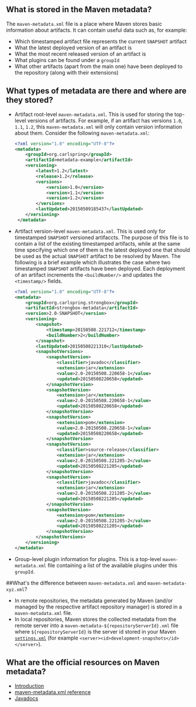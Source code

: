 ## What is stored in the Maven metadata?

The `maven-metadata.xml` file is a place where Maven stores basic information about artifacts. It can contain useful data such as, for example:

- Which timestamped artifact file represents the current `SNAPSHOT` artifact
- What the latest deployed version of an artifact is
- What the most recent released version of an artifact is
- What plugins can be found under a `groupId`
- What other artifacts (apart from the main one) have been deployed to the repository (along with their extensions)

## What types of metadata are there and where are they stored?

- Artifact root-level `maven-metadata.xml`. This is used for storing the top-level versions of artifacts. For example, if an artifact has versions `1.0`, `1.1`, `1.2`, this `maven-metadata.xml` will only contain version information about them. Consider the following `maven-metadata.xml`:

    ```xml
    <?xml version="1.0" encoding="UTF-8"?>
    <metadata>
        <groupId>org.carlspring</groupId>
        <artifactId>metadata-example</artifactId>
        <versioning>
            <latest>1.2</latest>
            <release>1.2</release>
            <versions>
                <version>1.0</version>
                <version>1.1</version>
                <version>1.2</version>
            </versions>
            <lastUpdated>20150509185437</lastUpdated>
        </versioning>
     </metadata>
     ```
- Artifact version-level `maven-metadata.xml`. This is used only for timestamped `SNAPSHOT` versioned artifaccts. The purpose of this file is to contain a list of the existing timestamped artifacts, while at the same time specifying which one of them is the latest deployed one that should be used as the actual `SNAPSHOT` artifact to be resolved by Maven. The following is a brief example which illustrates the case where two timestamped `SNAPSHOT` artifacts have been deployed. Each deployment of an artifact increments the `<buildNumber/>` and updates the `<timestamp/>` fields.

    ```xml
    <?xml version="1.0" encoding="UTF-8"?>
    <metadata>
        <groupId>org.carlspring.strongbox</groupId>
        <artifactId>strongbox-metadata</artifactId>
        <version>2.0-SNAPSHOT</version>
        <versioning>
            <snapshot>
                <timestamp>20150508.221712</timestamp>
                <buildNumber>2</buildNumber>
            </snapshot>
            <lastUpdated>20150508221310</lastUpdated>
            <snapshotVersions>
                <snapshotVersion>
                    <classifier>javadoc</classifier>
                    <extension>jar</extension>
                    <value>2.0-20150508.220658-1</value>
                    <updated>20150508220658</updated>
                </snapshotVersion>
                <snapshotVersion>
                    <extension>jar</extension>
                    <value>2.0-20150508.220658-1</value>
                    <updated>20150508220658</updated>
                </snapshotVersion>
                <snapshotVersion>
                    <extension>pom</extension>
                    <value>2.0-20150508.220658-1</value>
                    <updated>20150508220658</updated>
                </snapshotVersion>
                <snapshotVersion>
                    <classifier>source-release</classifier>
                    <extension>jar</extension>
                    <value>2.0-20150508.221205-2</value>
                    <updated>20150508221205</updated>
                </snapshotVersion>
                <snapshotVersion>
                    <classifier>javadoc</classifier>
                    <extension>jar</extension>
                    <value>2.0-20150508.221205-2</value>
                    <updated>20150508221205</updated>
                </snapshotVersion>
                <snapshotVersion>
                    <extension>pom</extension>
                    <value>2.0-20150508.221205-2</value>
                    <updated>20150508221205</updated>
                </snapshotVersion>
            </snapshotVersions>
        </versioning>
    </metadata>
    ```

- Group-level plugin information for plugins. This is a top-level `maven-metadata.xml` file containing a list of the available plugins under this `groupId`.

##What's the difference between `maven-metadata.xml` and `maven-metadata-xyz.xml`?
- In remote repositories, the metadata generated by Maven (and/or managed by the respective artifact repository manager) is stored in a `maven-metadata.xml` file.
- In local repositories, Maven stores the collected metadata from the remote server into a `maven-metadata-${repositoryServerId}.xml` file where `${repositoryServerId}` is the server id stored in your Maven [`settings.xml`](https://maven.apache.org/settings.html#Servers) (for example `<server><id>development-snapshots</id></server>`).

## What are the official resources on Maven metadata?
- [Introduction](http://maven.apache.org/ref/3.3.3/maven-repository-metadata/index.html)
- [maven-metadata.xml reference](http://maven.apache.org/ref/3.3.3/maven-repository-metadata/repository-metadata.html)
- [Javadocs](http://maven.apache.org/ref/3.3.3/maven-repository-metadata/apidocs/index.html)

